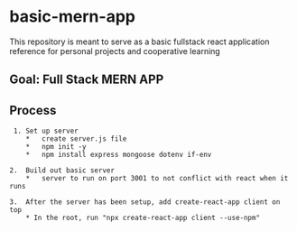 # basic-mern-app
This repository is meant to serve as a basic fullstack react application reference for personal projects and cooperative learning

## Goal: Full Stack MERN APP 

## Process
     1. Set up server
        *   create server.js file
        *   npm init -y
        *   npm install express mongoose dotenv if-env

    2.  Build out basic server
        *   server to run on port 3001 to not conflict with react when it runs
    
    3.  After the server has been setup, add create-react-app client on top
        * In the root, run "npx create-react-app client --use-npm"

## 
